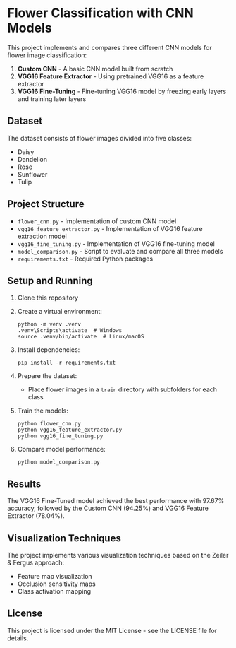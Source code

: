 # Flower Classification with CNN Models

This project implements and compares three different CNN models for flower image classification:

1. **Custom CNN** - A basic CNN model built from scratch
2. **VGG16 Feature Extractor** - Using pretrained VGG16 as a feature extractor
3. **VGG16 Fine-Tuning** - Fine-tuning VGG16 model by freezing early layers and training later layers

## Dataset

The dataset consists of flower images divided into five classes:
- Daisy
- Dandelion
- Rose
- Sunflower
- Tulip

## Project Structure

- `flower_cnn.py` - Implementation of custom CNN model
- `vgg16_feature_extractor.py` - Implementation of VGG16 feature extraction model
- `vgg16_fine_tuning.py` - Implementation of VGG16 fine-tuning model
- `model_comparison.py` - Script to evaluate and compare all three models
- `requirements.txt` - Required Python packages

## Setup and Running

1. Clone this repository
2. Create a virtual environment:
   ```
   python -m venv .venv
   .venv\Scripts\activate  # Windows
   source .venv/bin/activate  # Linux/macOS
   ```
3. Install dependencies:
   ```
   pip install -r requirements.txt
   ```
4. Prepare the dataset:
   - Place flower images in a `train` directory with subfolders for each class
   
5. Train the models:
   ```
   python flower_cnn.py
   python vgg16_feature_extractor.py 
   python vgg16_fine_tuning.py
   ```
   
6. Compare model performance:
   ```
   python model_comparison.py
   ```

## Results

The VGG16 Fine-Tuned model achieved the best performance with 97.67% accuracy, followed by the Custom CNN (94.25%) and VGG16 Feature Extractor (78.04%).

## Visualization Techniques

The project implements various visualization techniques based on the Zeiler & Fergus approach:
- Feature map visualization
- Occlusion sensitivity maps
- Class activation mapping

## License

This project is licensed under the MIT License - see the LICENSE file for details. 